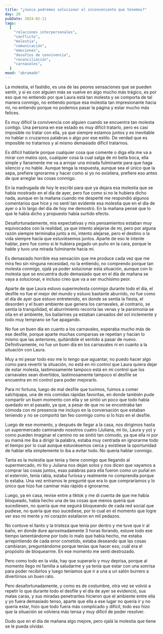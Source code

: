 ```yaml
---
title: "¿nunca podremos solucionar el inconveniente que tenemos?"
day: 20
pubDate: 2024-02-11
tags:
  [
    "relaciones interpersonales",
    "conflicto",
    "molestia",
    "comunicación",
    "emociones",
    "desafíos de convivencia",
    "reconciliación",
    "carnavales",
  ]
mood: "abrumado"
---
```


La molestia, el fastidio, es una de las peores sensaciones que se pueden sentir, y si es con alguien más se vuelve en algo mucho más trágico, es por eso que no entiendo por que Laura está tan molesta y se comporta de tal manera conmigo, no entiendo porque esa molestia tan impresionante hacia mí, no entiendo porque no podemos pasar la página y estar mucho más felices.

Es muy difícil la convivencia con alguien cuando se encuentra tan molesta contigo. Una persona en ese estado es muy difícil tratarlo, pero es casi imposible no tratar con ella, ya que siempre estamos juntos y es inevitable no hablar o cruzarnos palabras o algo por ese estilo. De verdad que es imposible no tratarnos y al mismo demasiado difícil tratarnos.

Es difícil hablarle porque cualquier cosa que comente o diga ella me va a mirar con malos ojos, cualquier cosa la cual salga de mi bella boca, ella simple y llanamente me va a arrojar una mirada fulminante para que haga silencio y no hable. Aunque tenga la respuesta, aunque sea el único que la sepa, prefiere ignorarme y hacer como si yo no existiera, prefiere eso antes de que arreglar las cosas conmigo.

En la madrugada de hoy le escribí para que ya dejara esa molestia que se había mostrado en el día de ayer, pero fue como si no le hubiera dicho nada, aunque en la mañana cuando me desperté me respondió algunos comentarios que hice y no sentí tan evidente esa molestia que en el día de ayer o a lo largo del día de hoy me demostró. En la mañana pensé que lo que le había dicho y propuesto había surtido efecto.

Desafortunadamente, mis expectativas y mis pensamientos estaban muy equivocados con la realidad, ya que intento alejarse de mi, pero por alguna razón siempre terminaba junto a mi, intento alejarse, pero el destino o la vida siempre hacía que estuviésemos juntos. Aparte de eso le intente hablar, pero fue como si le hubiera pegado un puño en la cara, porque le hable y tuvo una mirada fulminante hacia mi.

Es demasiado horrible esa sensación que me produce cada vez que me mira feo sin ninguna necesidad, no la entiendo, no comprendo porque tan molesta conmigo, ojalá ya poder solucionar esta situación, aunque con lo molesta que se encuentra dudo demasiado que en el día de mañana se vaya a solucionar, e incluso creo que va a ser muchísimo peor.

Aparte de que Laura estuvo supermolesta conmigo durante todo el día, el desfile no fue el mejor del mundo y estuvo bastante aburrido, no fue como el día de ayer que estuvo entretenido, en donde se sentía la fiesta, el desorden y el buen ambiente que genera los carnavales, al contrario, se sentía la tranquilidad, el aburrimiento recorría las venas y la parsimonia se olía en el ambiente, los bailarines ya estaban cansados del sol inclemente y todo muy temprano se fue apagando.

No fue un buen día en cuanto a los carnavales, esperaba mucho más de ese desfile, porque aparte muchas comparsas se repetían y hacían lo mismo que las anteriores, quitándole el sentido a pasar de nuevo. Definitivamente, no fue un buen día en los carnavales ni en cuanto a la situación con Laura.

Muy a mi pesar todo eso me lo tengo que aguantar, no puedo hacer algo como para revertir la situación, no está en mi control que Laura quiera dejar de estar molesta, lastimosamente tampoco está en mi control que los carnavales sean divertidos, lastimosamente tampoco el desfile se encuentra en mi control para poder mejorarlo.

Para mi fortuna, luego de mal desfile que tuvimos, fuimos a comer salchipapa, una de mis comidas rápidas favoritas, en donde también pude compartir un buen momento con ella y se sintió un poco que todo había quedado en el pasado, ya que, a pesar de que no se encontraba tan cómoda con mi presencia me incluyo en la conversación que estaban teniendo y no se comportó tan feo conmigo como si lo hizo en el desfile.

Luego de ese momento, y después de llegar a la casa, nos dirigimos hasta un supermercado caminando nosotros cuatro (Juliana, mi tío, Laura y yo) y como pueden imaginar el camino no se sintió tan cómodo, ya que ella ni por su mamá me iba a dirigir la palabra, estaba muy centrada en ignorarme todo el tiempo por lo cual aunque estuviésemos cerca y existiese la oportunidad de hablar ella simplemente lo iba a evitar todo. No quería hablar conmigo.

Tanta es la molestia que tenía y tiene conmigo que llegando al supermercado, mi tío y Juliana nos dejan solos y nos dicen que vayamos a comprar las cosas juntos, esas palabras para ella fueron como un puñal en el esternón, tenía rabia, estaba furiosa y realmente no comprendía porque lo estaba. Una vez entramos le pregunté que era lo que compraríamos y lo único que hizo fue caminar más rápido e ignorarme.

Luego, ya en casa, revise entre a tiktok y me di cuenta de que me había bloqueado, había hecho una de las cosas que menos quería que sucediesen, no quería que me seguirá bloqueando de cada red social que pudiese, no quería que eso sucediese, por lo cual en el momento que logre ver eso mi mente y mi corazón estallaron en mil pedazos.

No contuve el llanto y la tristeza que tenía por dentro y me tuve que ir al baño, en donde dure aproximadamente 3 horas llorando, estuve todo ese tiempo lamentándome por todo lo malo que había hecho, me estaba arrepintiendo de cada error cometido, estaba deseando que las cosas cambiaran, preguntándome porque tenías que hacer eso, cuál era el propósito de bloquearme. En ese momento me sentí destrozado.

Pero como todo en la vida, hay que superarlo y muy deprisa, porque al momento llego mi familia a saludarme y ya tenía que estar con una sonrisa para poder recibirlos y luego teníamos que ir a una a un salón burrero a divertirnos un buen rato.

Pero desafortunadamente, y como es de costumbre, otra vez se volvió a repetir lo que durante todo el desfile y el día de ayer se evidenció, sus malas caras, y sus miradas penetrantes hicieron que el ambiente entre ella y yo fuera demasiado tenso, aparte que ella a ese lugar no quería ir y no quería estar, hizo que todo fuera más complicado y difícil, todo eso hizo que la situación se volviera más tensa y muy difícil de poder resolver.

Dudo que en el día de mañana algo mejore, pero ojalá la molestia que tiene se le pueda olvidar.
